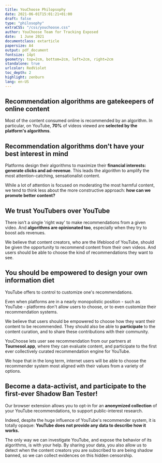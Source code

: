 ```yaml
---
title: YouChoose Philopsophy
date: 2021-06-01T15:01:21+01:00
draft: false
type: "philosophy"
extraCSS: "/css/youchoose.css"
author: YouChoose Team for Tracking Exposed
date:  1 June 2021
documentclass: extarticle
papersize: A4
output: pdf_document
fontsize: 14pt
geometry: top=2cm, bottom=2cm, left=2cm, right=2cm
standalone: true
urlcolor: RedViolet
toc_depth: 2
highlight: zenburn
lang: en-US
---
```


## Recommendation algorithms are gatekeepers of online content

 Most of the content consumed online is recommended by an algorithm. In particular, on YouTube, **70%** of videos viewed are **selected by the platform's algorithms**. 


## Recommendation algorithms don't have your best interest in mind

 Platforms design their algorithms to maximize their **financial interests: generate clicks and ad-revenue**. This leads the algorithm to amplify the most attention-catching, sensationalist content.

 While a lot of attention is focused on moderating the most harmful content, we tend to think less about the more constructive approach: **how can we promote better content?**


## We trust YouTubers over YouTube

 There isn't a single 'right way' to make recommendations from a given video. And **algorithms are opinionated too**, especially when they try to boost ads revenues. 

 We believe that content creators, who are the lifeblood of YouTube, should be given the opportunity to recommend content from their own videos. And users should be able to choose the kind of recommendations they want to see.


## You should be empowered to design your own information diet

 YouTube offers to control to customize one's recommendations. 

 Even when platforms are in a nearly monopolistic position - such as YouTube - platforms don't allow users to choose, or to even customize their recommendation systems.

 We believe that users should be empowered to choose how they want their content to be recommended. They should also be able to **participate** to the content curation, and to share these contributions with their community. 

 YouChoose lets user see recommendation from our partners at **Tournesol.app**, where they can evaluate content, and participate to the first ever collectively curated recommendation engine for YouTube.

 We hope that in the long term, internet users will be able to choose the recommender system most aligned with their values from a variety of options. 


## Become a data-activist, and participate to the first-ever Shadow Ban Tester!

 Our browser extension allows you to opt-in for an **anonymized collection** of your YouTube recommendations, to support public-interest research.

 Indeed, despite the huge influence of YouTube's recommender system, it is totally opaque: **YouTube does not provide any data to describe how it works.** 

 The only way we can investigate YouTube, and expose the behavior of its algorithms, is with your help. By sharing your data, you also allow us to detect when the content creators you are subscribed to are being shadow banned, so we can collect evidences on this hidden censorship.
